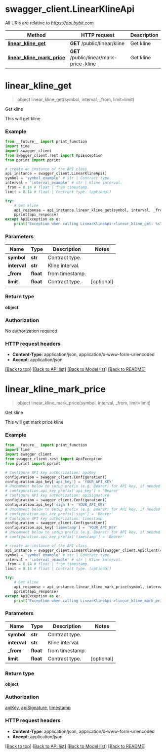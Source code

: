 # swagger_client.LinearKlineApi

All URIs are relative to *https://api.bybit.com*

Method | HTTP request | Description
------------- | ------------- | -------------
[**linear_kline_get**](LinearKlineApi.md#linear_kline_get) | **GET** /public/linear/kline | Get kline
[**linear_kline_mark_price**](LinearKlineApi.md#linear_kline_mark_price) | **GET** /public/linear/mark-price-kline | Get kline


# **linear_kline_get**
> object linear_kline_get(symbol, interval, _from, limit=limit)

Get kline

This will get kline

### Example
```python
from __future__ import print_function
import time
import swagger_client
from swagger_client.rest import ApiException
from pprint import pprint

# create an instance of the API class
api_instance = swagger_client.LinearKlineApi()
symbol = 'symbol_example' # str | Contract type.
interval = 'interval_example' # str | Kline interval.
_from = 8.14 # float | from timestamp.
limit = 8.14 # float | Contract type. (optional)

try:
    # Get kline
    api_response = api_instance.linear_kline_get(symbol, interval, _from, limit=limit)
    pprint(api_response)
except ApiException as e:
    print("Exception when calling LinearKlineApi->linear_kline_get: %s\n" % e)
```

### Parameters

Name | Type | Description  | Notes
------------- | ------------- | ------------- | -------------
 **symbol** | **str**| Contract type. | 
 **interval** | **str**| Kline interval. | 
 **_from** | **float**| from timestamp. | 
 **limit** | **float**| Contract type. | [optional] 

### Return type

**object**

### Authorization

No authorization required

### HTTP request headers

 - **Content-Type**: application/json, application/x-www-form-urlencoded
 - **Accept**: application/json

[[Back to top]](#) [[Back to API list]](../README.md#documentation-for-api-endpoints) [[Back to Model list]](../README.md#documentation-for-models) [[Back to README]](../README.md)

# **linear_kline_mark_price**
> object linear_kline_mark_price(symbol, interval, _from, limit=limit)

Get kline

This will get mark price kline

### Example
```python
from __future__ import print_function
import time
import swagger_client
from swagger_client.rest import ApiException
from pprint import pprint

# Configure API key authorization: apiKey
configuration = swagger_client.Configuration()
configuration.api_key['api_key'] = 'YOUR_API_KEY'
# Uncomment below to setup prefix (e.g. Bearer) for API key, if needed
# configuration.api_key_prefix['api_key'] = 'Bearer'
# Configure API key authorization: apiSignature
configuration = swagger_client.Configuration()
configuration.api_key['sign'] = 'YOUR_API_KEY'
# Uncomment below to setup prefix (e.g. Bearer) for API key, if needed
# configuration.api_key_prefix['sign'] = 'Bearer'
# Configure API key authorization: timestamp
configuration = swagger_client.Configuration()
configuration.api_key['timestamp'] = 'YOUR_API_KEY'
# Uncomment below to setup prefix (e.g. Bearer) for API key, if needed
# configuration.api_key_prefix['timestamp'] = 'Bearer'

# create an instance of the API class
api_instance = swagger_client.LinearKlineApi(swagger_client.ApiClient(configuration))
symbol = 'symbol_example' # str | Contract type.
interval = 'interval_example' # str | Kline interval.
_from = 8.14 # float | from timestamp.
limit = 8.14 # float | Contract type. (optional)

try:
    # Get kline
    api_response = api_instance.linear_kline_mark_price(symbol, interval, _from, limit=limit)
    pprint(api_response)
except ApiException as e:
    print("Exception when calling LinearKlineApi->linear_kline_mark_price: %s\n" % e)
```

### Parameters

Name | Type | Description  | Notes
------------- | ------------- | ------------- | -------------
 **symbol** | **str**| Contract type. | 
 **interval** | **str**| Kline interval. | 
 **_from** | **float**| from timestamp. | 
 **limit** | **float**| Contract type. | [optional] 

### Return type

**object**

### Authorization

[apiKey](../README.md#apiKey), [apiSignature](../README.md#apiSignature), [timestamp](../README.md#timestamp)

### HTTP request headers

 - **Content-Type**: application/json, application/x-www-form-urlencoded
 - **Accept**: application/json

[[Back to top]](#) [[Back to API list]](../README.md#documentation-for-api-endpoints) [[Back to Model list]](../README.md#documentation-for-models) [[Back to README]](../README.md)

